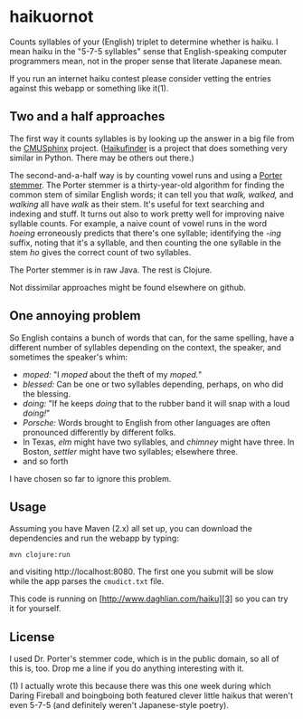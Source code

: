 haikuornot
==========

Counts syllables of your (English) triplet to determine whether is
haiku.  I mean haiku in the "5-7-5 syllables" sense that
English-speaking computer programmers mean, not in the proper sense
that literate Japanese mean.

If you run an internet haiku contest please consider vetting the entries against this webapp or something like it(1).

Two and a half approaches
-------------------------

The first way it counts syllables is by looking up the answer in a big
file from the [CMUSphinx][2] project.  ([Haikufinder][10] is a project that does something very
similar in Python.  There may be others out there.)

[10]: http://mrfeinberg.com/haikufinder/

The second-and-a-half way is by counting vowel runs and using a
[Porter stemmer][1].  The Porter stemmer is a thirty-year-old
algorithm for finding the common stem of similar English words; it can
tell you that _walk, walked,_ and _walking_ all have _walk_ as their
stem.  It's useful for text searching and indexing and stuff.  It
turns out also to work pretty well for improving naive syllable
counts.  For example, a naive count of vowel runs in the word _hoeing_
erroneously predicts that there's one syllable; identifying the _-ing_
suffix, noting that it's a syllable, and then counting the one
syllable in the stem _ho_ gives the correct count of two syllables.

[1]: http://tartarus.org/~martin/PorterStemmer/
[2]: http://cmusphinx.sourceforge.net/

The Porter stemmer is in raw Java.  The rest is Clojure.

Not dissimilar approaches might be found elsewhere on github.


One annoying problem
--------------------

So English contains a bunch of words that can, for the same spelling, have a different number of syllables depending on the context, the speaker, and sometimes the speaker's whim:

* _moped:_  "I _moped_ about the theft of my _moped._"
* _blessed:_  Can be one or two syllables depending, perhaps, on who did the blessing.
* _doing:_  "If he keeps _doing_ that to the rubber band it will snap with a loud _doing!_"
* _Porsche:_ Words brought to English from other languages are often pronounced differently by different folks. 
* In Texas, _elm_ might have two syllables, and _chimney_ might have three. In Boston, _settler_ might have two syllables; elsewhere three.
* and so forth

I have chosen so far to ignore this problem.


Usage
-----

Assuming you have Maven (2.x) all set up, you can download the dependencies and run the webapp by typing:

    mvn clojure:run

and visiting http://localhost:8080.  The first one you submit will be slow while the app parses the `cmudict.txt` file.

This code is running on [http://www.daghlian.com/haiku][3] so you can try it for yourself.

[3]: http://www.daghlian.com/haiku

License
-------

I used Dr. Porter's stemmer code, which is in the public domain, so all of this is, too.  Drop me a line if you do anything interesting with it.


(1) I actually wrote this because there was this one week during which Daring Fireball and boingboing both featured clever little haikus that weren't even 5-7-5 (and definitely weren't Japanese-style poetry).

